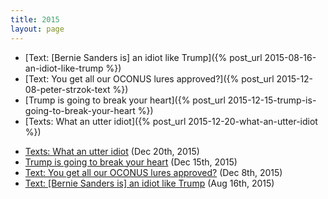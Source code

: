 ```yaml
---
title: 2015
layout: page
---
```


- [Text: [Bernie Sanders is] an idiot like Trump]({% post_url 2015-08-16-an-idiot-like-trump %})
- [Text: You get all our OCONUS lures approved?]({% post_url 2015-12-08-peter-strzok-text %})
- [Trump is going to break your heart]({% post_url 2015-12-15-trump-is-going-to-break-your-heart %})
- [Texts: What an utter idiot]({% post_url 2015-12-20-what-an-utter-idiot %})

<ul>
<li> <a href="/2015/12/20/what-an-utter-idiot.html">Texts: What an utter idiot</a> (Dec 20th, 2015) </li>
<li> <a href="/2015/12/15/trump-is-going-to-break-your-heart.html">Trump is going to break your heart</a> (Dec 15th, 2015) </li>
<li> <a href="/2015/12/08/peter-strzok-text.html">Text: You get all our OCONUS lures approved?</a> (Dec 8th, 2015) </li>
<li> <a href="/2015/08/16/an-idiot-like-trump.html">Text: [Bernie Sanders is] an idiot like Trump</a> (Aug 16th, 2015) </li>
</ul>
